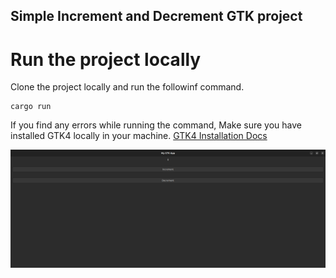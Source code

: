 ## Simple Increment and Decrement GTK project 

# Run the project locally
Clone the project locally and run the followinf command.
```
cargo run
```

If you find any errors while running the command, Make sure you have installed GTK4 locally in your machine.
[GTK4 Installation Docs](https://www.gtk.org/docs/installations/)


![PROJECT EXAMPLE](./img/img.png)


